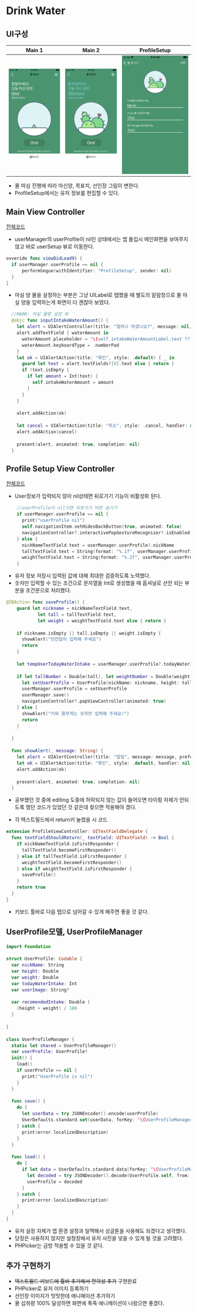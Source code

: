 # Drink Water
## UI구성

| Main 1           | Main 2           | ProfileSetup             |
|:----------------:|:----------------:|:------------------------:|
|![](src/main1.png)|![](src/main2.png)|![](src/profilesetup1.png)|

- 물 마심 진행에 따라 마신양, 목표치, 선인장 그림이 변한다.
- ProfileSetup에서는 유저 정보를 편집할 수 있다.

## Main View Controller
[전체코드](DrinkWater/View%20Controller/DrinkWaterViewController.swift)

- userManager의 userProfile이 nil인 상태에서는 앱 돌입시 메인화면을 보여주지 않고 바로 userSetup 뷰로 이동한다.
```Swift
ovveride func viewDidLoad9) {
  if userManager.userProfile == nil {
      performSegue(withIdentifier: "ProfileSetup", sender: nil)
  }
}
```
- 마실 양 물을 설정하는 부분은 그냥 UILabel로 탭했을 때 별도의 알람창으로 물 마실 양을 입력하는게 화면이 더 괜찮아 보였다.
```Swift
  //MARK: 마실 물량 설정 뷰
  @objc func inputIntakeWaterAmount() {
    let alert = UIAlertController(title: "얼마나 마셨나요?", message: nil, preferredStyle: .alert)
    alert.addTextField { waterAmount in
      waterAmount.placeholder = "\(self.intakeWaterAmountLabel.text ?? "")"
      waterAmount.keyboardType = .numberPad
    }
    let ok = UIAlertAction(title: "확인", style: .default) { _ in
      guard let text = alert.textFields?[0].text else { return }
      if !text.isEmpty {
        if let amount = Int(text) {
          self.intakeWaterAmount = amount
        }
      }
    }
    
    alert.addAction(ok)
    
    let cancel = UIAlertAction(title: "취소", style: .cancel, handler: nil)
    alert.addAction(cancel)
    
    present(alert, animated: true, completion: nil)
  }
```

## Profile Setup View Controller
[전체코드](DrinkWater/View%20Controller/ProfileViewController.swift)

- User정보가 입력되지 않아 nil상태면 뒤로가기 기능이 비활성화 된다.
```Swift
    //userProfile이 nil이면 뒤로가기 버튼 숨기기
    if userManager.userProfile == nil {
      print("userProfile nil")
      self.navigationItem.setHidesBackButton(true, animated: false)
      navigationController?.interactivePopGestureRecognizer?.isEnabled = false
    } else {
      nickNameTextField.text = userManager.userProfile?.nickName
      tallTextField.text = String(format: "%.1f", userManager.userProfile?.height ?? 0)
      weightTextField.text = String(format: "%.2f", userManager.userProfile?.weight ?? 0)
    }
```
- 유저 정보 저장시 입력된 값에 대해 최대한 검증하도록 노력했다.
- 숫자만 입력할 수 있는 조건으로 문자열을 Int로 생성했을 때 옵셔널로 선언 되는 부분을 조건문으로 처리했다.
```Swift
@IBAction func saveProfile() {
    guard let nickname = nickNameTextField.text,
            let tall = tallTextField.text,
            let weight = weightTextField.text else { return }
    
    if nickname.isEmpty || tall.isEmpty || weight.isEmpty {
      showAlert("빈칸없이 입력해 주세요")
      return
    }
    
    let tempUserTodayWaterIntake = userManager.userProfile?.todayWaterIntake ?? 0
    
    if let tallNumber = Double(tall), let weightNumber = Double(weight) {
      let setUserProfile = UserProfile(nickName: nickname, height: tallNumber, weight: weightNumber, todayWaterIntake: tempUserTodayWaterIntake, userImage: nil)
      userManager.userProfile = setUserProfile
      userManager.save()
      navigationController?.popViewController(animated: true)
    } else {
      showAlert("키와 몸무게는 숫자만 입력해 주세요!")
      return
    }
    
  }
  
  func showAlert(_ message: String) {
    let alert = UIAlertController(title: "알림", message: message, preferredStyle: .alert)
    let ok = UIAlertAction(title: "확인", style: .default, handler: nil)
    alert.addAction(ok)
    
    present(alert, animated: true, completion: nil)
  }
```

- 공부했던 것 중에 editing 도중에 허락되지 않는 값이 들어오면 타이핑 자체가 안되도록 했던 코드가 있었던 것 같은데 찾으면 적용해야 겠다.

- 각 텍스트필드에서 return키 눌렸을 시 코드
```Swift
extension ProfileViewController: UITextFieldDelegate {
  func textFieldShouldReturn(_ textField: UITextField) -> Bool {
    if nickNameTextField.isFirstResponder {
      tallTextField.becomeFirstResponder()
    } else if tallTextField.isFirstResponder {
      weightTextField.becomeFirstResponder()
    } else if weightTextField.isFirstResponder {
      saveProfile()
    }
    return true
  }
}
```
- 키보드 툴바로 다음 탭으로 넘어갈 수 있게 해주면 좋을 것 같다.

## UserProfile모델, UserProfileManager
```Swift
import Foundation

struct UserProfile: Codable {
  var nickName: String
  var height: Double
  var weight: Double
  var todayWaterIntake: Int
  var userImage: String?
  
  var recomendedIntake: Double {
    (height + weight) / 100
  }
  
}

class UserProfileManager {
  static let shared = UserProfileManager()
  var userProfile: UserProfile?
  init() {
    load()
    if userProfile == nil {
      print("UserProfile is nil")
    }
  }
  
  func save() {
    do {
      let userData = try JSONEncoder().encode(userProfile)
      UserDefaults.standard.set(userData, forKey: "\(UserProfileManager.self)")
    } catch {
      print(error.localizedDescription)
    }
  }
  
  func load() {
    do {
      if let data = UserDefaults.standard.data(forKey: "\(UserProfileManager.self)") {
        let decoded = try JSONDecoder().decode(UserProfile.self, from: data)
        userProfile = decoded
      }
    } catch {
      print(error.localizedDescription)
    }
  }
}
```
- 유저 설정 자체가 앱 환경 설정과 일맥해서 싱글톤을 사용해도 되겠다고 생각했다.
- 당장은 사용하지 않지만 설정창에서 유저 사진을 넣을 수 있게 될 것을 고려했다.
- PHPicker는 금방 적용할 수 있을 것 같다.

## 추가 구현하기
- ~~텍스트필드 키보드에 툴바 추가해서 편의성 추가~~  구현완료
- PHPicker로 유저 이미지 등록하기
- 선인장 이미지가 밋밋한데 애니매이션 추가하기
- 물 섭취량 100% 달성하면 화면에 폭죽 애니메이션이 나왔으면 좋겠다.
